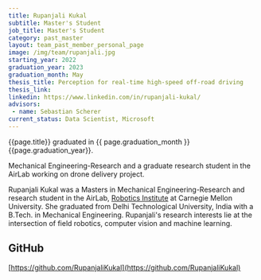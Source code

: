```yaml
---
title: Rupanjali Kukal
subtitle: Master's Student
job_title: Master's Student
category: past_master
layout: team_past_member_personal_page
image: /img/team/rupanjali.jpg
starting_year: 2022
graduation_year: 2023
graduation_month: May
thesis_title: Perception for real-time high-speed off-road driving
thesis_link: 
linkedin: https://www.linkedin.com/in/rupanjali-kukal/
advisors:
 - name: Sebastian Scherer
current_status: Data Scientist, Microsoft
---
```


{{page.title}} graduated in {{ page.graduation_month }} {{page.graduation_year}}.

Mechanical Engineering-Research and a graduate research student in the AirLab working on drone delivery project.

Rupanjali Kukal was a Masters in Mechanical Engineering-Research and research student in the AirLab, [Robotics Institute](https://www.ri.cmu.edu "Robotics Institute Homepage") at Carnegie Mellon University. She graduated from Delhi Technological University, India with a B.Tech. in Mechanical Engineering. Rupanjali's research interests lie at the intersection of field robotics, computer vision and machine learning.
<br>

<!-- **Website**: [bradymoon.com](https://bradymoon.com) -->

<!-- ## Email ## 
rkukal@andrew.cmu.edu -->

<!-- ## LinkedIn ##
[https://www.linkedin.com/in/rupanjali-kukal/](https://www.linkedin.com/in/rupanjali-kukal/) -->

## GitHub ##
[https://github.com/RupanjaliKukal](https://github.com/RupanjaliKukal)



<!-- <big><i class="fab fa-github"></i></big> -->
